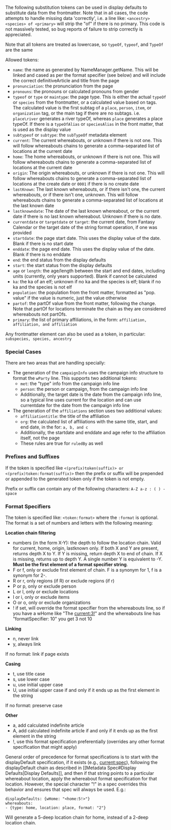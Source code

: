 The following substitution tokens can be used in display defaults to substitute data from the frontmatter. Note that in all cases, the code attempts to handle missing data 'correctly', i.e. a line like: `<ancestry> <species> of <primary>` will strip the "of" if there is no primary. This code is not massively tested, so bug reports of failure to strip correctly is appreciated. 

Note that all tokens are treated as lowercase, so `typeOf`, `typeof`, and `TypeOf` are the same

Allowed tokens:

* `name`: the name as generated by NameManager.getName. This will be linked and cased as per the format specifier (see below) and will include the correct definitiveArticle and title from the page
* `pronunciation`: the pronunciation from the page
* `pronouns`: the pronouns or calculated pronouns from gender
* `typeof` or `type` or `maintype`: the page type. This is either the actual `typeOf` or `species` from the frontmatter, or a calculated value based on tags. The calculated value is the first subtag of a `place`, `person`, `item`, or `organization` tag, or the main tag if there are no subtags. i.e. `place\river`  generates a river typeOf, whereas `place` generates a place typeOf. If there is a `typeOfAlias` or `speciesAlias` in the front matter, that is used as the display value
* `subtypeof` or `subtype`:  the `subTypeOf` metadata element
* `current`: The current whereabouts, or unknown if there is not one. This will follow whereabouts chains to generate a comma-separated list of locations at the current date
* `home`: The home whereabouts, or unknown if there is not one. This will follow whereabouts chains to generate a comma-separated list of locations at the current date
* `origin`: The origin whereabouts, or unknown if there is not one. This will follow whereabouts chains to generate a comma-separated list of locations at the create date or `0001` if there is no create date
* `lastKnown`: The last known whereabouts, or if there isn't one, the current whereabouts, or if there isn't one, unknown. This will follow whereabouts chains to generate a comma-separated list of locations at the last known date
* `lastknowndate`: The date of the last known whereabout, or the current date if there is no last known whereabout. Unknown if there is no date.
* `currentdate` or `targetdate` or `target`: the current date, from Fantasy Calendar or the target date of the string format operation, if one was provided
* `startdate`: the page start date. This uses the display value of the date. Blank if there is no start date
* `enddate`: the page end date. This uses the display value of the date. Blank if there is no enddate
* `end`: the end status from the display defaults
* `start`: the start status from the display defaults
* `age` or `length`: the age/length between the start and end dates, including units (currently, only years supported). Blank if cannot be calculated
* `ka`: the ka of an elf; unknown if no ka and the species is elf; blank if no ka and the species is not elf
* `population`: the population from the front matter, formatted as "pop. value" if the value is numeric, just the value otherwise
* `partof`: the partOf value from the front matter, following the change. Note that partOf for locations terminate the chain as they are considered whereabouts not partOfs. 
* `primary`: the list of primary affiliations, in the form:  `affiliation, affiliation, and affiliation`

Any frontmatter element can also be used as a token, in particular: `subspecies, species, ancestry`

### Special Cases
There are two areas that are handling specially:
* The generation of the `campaignInfo` uses the campaign info structure to format the `wParty` line. This supports two additional tokens:
	* `met`: the "type" info from the campaign info line
	* `person`: the person or campaign, from the campaign info line
	* Additionally, the target date is the date from the campaign info line, so a typical line uses current for the location and can use currentdate for the date from the campaign info line
* The generation of the `affiliations` section uses two additional values:
	* `affiliationtitle`: the title of the affiliation
	* ``org``: the calculated list of affiliations with the same title, start, and end date, in the for: `a, b, and c`
	* Additionally, the startdate and enddate and age refer to the affiliation itself, not the page
	* These rules are true for `ruledBy` as well

### Prefixes and Suffixes
If the token is specified like `<(prefix)token(suffix)> or <(prefix)token:format(suffix)>` then the prefix or suffix will be prepended or appended to the generated token only if the token is not empty. 

Prefix or suffix can contain any of the following characters: `A-Z a-z : ( ) - space`

### Format Specifiers

The token is specified like: `<token:format>` where the `:format` is optional. The format is a set of numbers and letters with the following meaning:

**Location chain filtering**
* numbers (in the form X-Y): the depth to follow the location chain. Valid for current, home, origin, lastknown only. If both X and Y are present, returns depth X to Y. If Y is missing, return depth X to end of chain. If X is missing, returns up to depth Y. A single number Y is equivalent to -Y. **Must be the first element of a format specifier string**. 
* F or f, only or exclude first element of chain. F is a synonym for 1, f is a synonym for 2-. 
* R or r, only regions (if R) or exclude regions (if r)
* P or p, only or exclude person
* L or l, only or exclude locations
* I or i, only or exclude items
* O or o, only or exclude organizations
* ! if set, will override the format specifier from the whereabouts line, so if you have a wHome like "The <current:3!>" and the whereabouts line has "formatSpecifier: 10" you get 3 not 10

**Linking**
* n, never link
* y, always link

If no format: link if page exists

**Casing**
* t, use title case
* s, use lower case
* u, use initial upper case 
* U, use initial upper case if and only if it ends up as the first element in the string

If no format: preserve case

**Other**
* a, add calculated indefinite article
* A, add calculated indefinite article if and only if it ends up as the first element in the string
* !, use this format specification preferentially (overrides any other format specification that might apply)

General order of precedence for format specifications is to start with the displayDefault specification, if it exists (e.g., <current:spec>), following the displayDefault chain as described in [[Metadata Spec#Display Defaults|Display Defaults]], and then if that string points to a particular whereabout location, apply the whereabout format specification for that location. However, the special character "!" in a spec overrides this behavior and ensures that spec will always be used. E.g.:
```
displayDefaults: {wHome: "<home:5!>"}
whereabouts:
- {type: home, location: place, format: "2"}
```
Will generate a 5-deep location chain for home, instead of a 2-deep location chain. 

